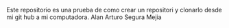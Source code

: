 Este repositorio es una prueba de como crear un repositori y clonarlo desde mi git hub a mi computadora.
Alan Arturo Segura Mejia